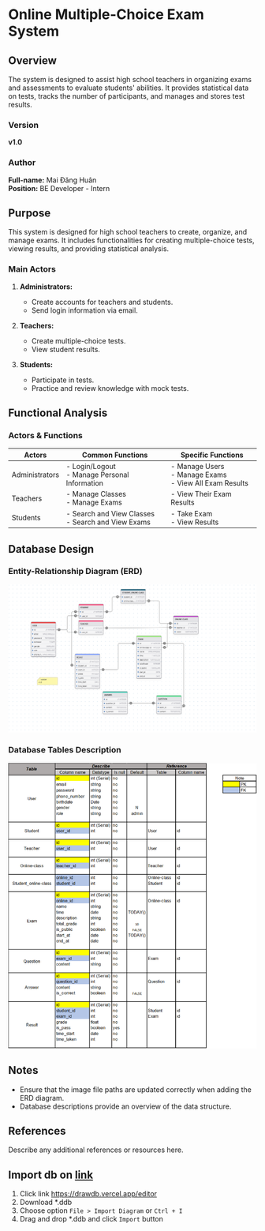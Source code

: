 # Online Multiple-Choice Exam System

## Overview

The system is designed to assist high school teachers in organizing exams and assessments to evaluate students' abilities. It provides statistical data on tests, tracks the number of participants, and manages and stores test results.

### Version

**v1.0**

### Author

**Full-name:** Mai Đăng Huân  
**Position:** BE Developer - Intern

## Purpose

This system is designed for high school teachers to create, organize, and manage exams. It includes functionalities for creating multiple-choice tests, viewing results, and providing statistical analysis.

### Main Actors

1. **Administrators:**
    - Create accounts for teachers and students.
    - Send login information via email.

2. **Teachers:**
    - Create multiple-choice tests.
    - View student results.

3. **Students:**
    - Participate in tests.
    - Practice and review knowledge with mock tests.

## Functional Analysis

### Actors & Functions

| Actors        | Common Functions                                   | Specific Functions                           |
|---------------|---------------------------------------------------|----------------------------------------------|
| Administrators| - Login/Logout<br>- Manage Personal Information    | - Manage Users<br>- Manage Exams<br>- View All Exam Results |
| Teachers      | - Manage Classes<br>- Manage Exams                 | - View Their Exam Results                    |
| Students      | - Search and View Classes<br>- Search and View Exams | - Take Exam<br>- View Results               |

## Database Design

### Entity-Relationship Diagram (ERD)

![ERD Diagram](ERD_1.0.png)  

### Database Tables Description

![Description for DB](Description_tables_1.0.png)

## Notes

- Ensure that the image file paths are updated correctly when adding the ERD diagram.
- Database descriptions provide an overview of the data structure.

## References

Describe any additional references or resources here.

## Import db on [link](https://drawdb.vercel.app/editor)

1. Click link https://drawdb.vercel.app/editor
2. Download *.ddb
3. Choose option `File > Import Diagram` or `Ctrl + I`
4. Drag and drop *.ddb and click `Import` button
